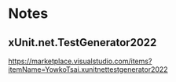 ﻿# Notes

## xUnit.net.TestGenerator2022
https://marketplace.visualstudio.com/items?itemName=YowkoTsai.xunitnettestgenerator2022